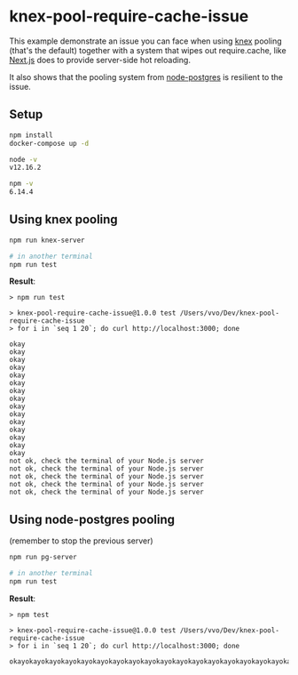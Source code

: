 # knex-pool-require-cache-issue

This example demonstrate an issue you can face when using [knex](https://knexjs.org/) pooling (that's the default) together with a system that wipes out require.cache, like [Next.js](https://nextjs.org/) does to provide server-side hot reloading.

It also shows that the pooling system from [node-postgres](https://github.com/brianc/node-postgres/) is resilient to the issue.

## Setup

```bash
npm install
docker-compose up -d

node -v
v12.16.2

npm -v
6.14.4
```

## Using knex pooling

```bash
npm run knex-server

# in another terminal
npm run test
```

**Result**:

```text
> npm run test

> knex-pool-require-cache-issue@1.0.0 test /Users/vvo/Dev/knex-pool-require-cache-issue
> for i in `seq 1 20`; do curl http://localhost:3000; done

okay
okay
okay
okay
okay
okay
okay
okay
okay
okay
okay
okay
okay
okay
okay
not ok, check the terminal of your Node.js server
not ok, check the terminal of your Node.js server
not ok, check the terminal of your Node.js server
not ok, check the terminal of your Node.js server
not ok, check the terminal of your Node.js server
```

## Using node-postgres pooling

(remember to stop the previous server)

```bash
npm run pg-server

# in another terminal
npm run test
```

**Result**:

```text
> npm test

> knex-pool-require-cache-issue@1.0.0 test /Users/vvo/Dev/knex-pool-require-cache-issue
> for i in `seq 1 20`; do curl http://localhost:3000; done

okayokayokayokayokayokayokayokayokayokayokayokayokayokayokayokayokayokayokayokay
```
